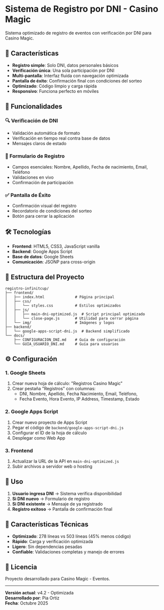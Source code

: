 # Sistema de Registro por DNI - Casino Magic

Sistema optimizado de registro de eventos con verificación por DNI para Casino Magic.

## 🚀 Características

- **Registro simple**: Solo DNI, datos personales básicos
- **Verificación única**: Una sola participación por DNI
- **Multi-pantalla**: Interfaz fluida con navegación optimizada
- **Pantalla de éxito**: Confirmación final con condiciones del sorteo
- **Optimizado**: Código limpio y carga rápida
- **Responsivo**: Funciona perfecto en móviles

## 📱 Funcionalidades

### 🔍 Verificación de DNI
- Validación automática de formato
- Verificación en tiempo real contra base de datos
- Mensajes claros de estado

### 📝 Formulario de Registro
- Campos esenciales: Nombre, Apellido, Fecha de nacimiento, Email, Teléfono
- Validaciones en vivo
- Confirmación de participación

### ✅ Pantalla de Éxito
- Confirmación visual del registro
- Recordatorio de condiciones del sorteo
- Botón para cerrar la aplicación

## 🛠️ Tecnologías

- **Frontend**: HTML5, CSS3, JavaScript vanilla
- **Backend**: Google Apps Script
- **Base de datos**: Google Sheets
- **Comunicación**: JSONP para cross-origin

## 📁 Estructura del Proyecto

```
registro-infinitcup/
├── frontend/
│   ├── index.html              # Página principal
│   ├── css/
│   │   └── styles.css          # Estilos optimizados
│   ├── js/
│   │   ├── main-dni-optimized.js  # Script principal optimizado
│   │   └── close-page.js       # Utilidad para cerrar página
│   └── img/                    # Imágenes y logos
├── backend/
│   └── google-apps-script-dni.js  # Backend simplificado
└── docs/
    ├── CONFIGURACION_DNI.md    # Guía de configuración
    └── GUIA_USUARIO_DNI.md     # Guía para usuarios
```

## ⚙️ Configuración

### 1. Google Sheets
1. Crear nueva hoja de cálculo: "Registros Casino Magic"
2. Crear pestaña "Registros" con columnas:
   - DNI, Nombre, Apellido, Fecha Nacimiento, Email, Teléfono, 
   - Fecha Evento, Hora Evento, IP Address, Timestamp, Estado

### 2. Google Apps Script
1. Crear nuevo proyecto de Apps Script
2. Pegar el código de `backend/google-apps-script-dni.js`
3. Configurar el ID de la hoja de cálculo
4. Desplegar como Web App

### 3. Frontend
1. Actualizar la URL de la API en `main-dni-optimized.js`
2. Subir archivos a servidor web o hosting

## 🎯 Uso

1. **Usuario ingresa DNI** → Sistema verifica disponibilidad
2. **Si DNI nuevo** → Formulario de registro
3. **Si DNI existente** → Mensaje de ya registrado
4. **Registro exitoso** → Pantalla de confirmación final

## 🔧 Características Técnicas

- **Optimizado**: 278 líneas vs 503 líneas (45% menos código)
- **Rápido**: Carga y verificación optimizada
- **Ligero**: Sin dependencias pesadas
- **Confiable**: Validaciones completas y manejo de errores

## 📄 Licencia

Proyecto desarrollado para Casino Magic - Eventos.

---

**Versión actual**: v4.2 - Optimizada  
**Desarrollado por**: Pia Ortiz  
**Fecha**: Octubre 2025